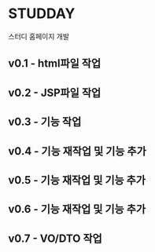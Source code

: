 # STUDDAY  
스터디 홈페이지 개발  
  
## v0.1 - html파일 작업  
## v0.2 - JSP파일 작업  
## v0.3 - 기능 작업  
## v0.4 - 기능 재작업 및 기능 추가  
## v0.5 - 기능 재작업 및 기능 추가  
## v0.6 - 기능 재작업 및 기능 추가  
## v0.7 - VO/DTO 작업  
